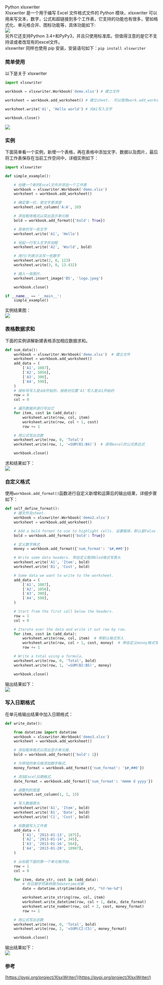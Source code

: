 Python xlsxwriter<br />Xlsxwriter 是一个用于编写 Excel 文件格式文件的 Python 模块，xlsxwriter 可以用来写文本，数字，公式和超链接到多个工作表，它支持的功能也有很多，譬如格式化、单元格合并、图标功能等，具体功能如下:<br />![](./img/1640824069949-97792dbe-9bde-4cab-a3eb-a3a7ad4cf0cf.webp)<br />另外它还支持Python 3.4+和PyPy3，并且只使用标准库。但值得注意的是它不支持读或者改现有的excel文件。<br />xlsxwriter 同样也使用 pip 安装，安装语句如下：`pip install xlsxwriter`
<a name="xqMqT"></a>
### 简单使用
以下是关于 xlsxwriter
```python
import xlsxwriter

workbook = xlsxwriter.Workbook('demo.xlsx') # 建立文件

worksheet = workbook.add_worksheet() # 建立sheet， 可以使用work.add_worksheet('employee')来指定sheet名，如果命名中文名会报UnicodeDecodeErro的错误

worksheet.write('A1', 'Hello world') # 向A1写入文字

workbook.close()
```
![](./img/1640824069927-ad4a0522-5973-4348-9fcd-06b5bfbe7573.webp)
<a name="iwbCG"></a>
### 实例
下面简单看一个实例，新增一个表格，再在表格中添加文字、数据以及图片，最后将工作表保存在当前工作空间中，详细实例如下：
```python
import xlsxwriter

def simple_example():

    # 创建一个新的Excel文件并添加一个工作表
    workbook = xlsxwriter.Workbook('demo.xlsx')
    worksheet = workbook.add_worksheet()

    # 确定第一栏，使文字更清楚
    worksheet.set_column('A:A', 20)

    # 添加粗体格式以突出显示单元格
    bold = workbook.add_format({'bold': True})

    # 简单的写一些文字
    worksheet.write('A1', 'Hello')

    # 另起一行写入文字并加粗
    worksheet.write('A2', 'World', bold)

    # 用行/列表示法写一些数字
    worksheet.write(2, 0, 123)
    worksheet.write(3, 0, 13.432)

    # 插入一张图片.
    worksheet.insert_image('B5', 'logo.jpeg')

    workbook.close()

if __name__ == '__main__':
    simple_example()
```
实例结果图：<br />![](./img/1640824069696-87a9393e-5914-4df9-b6ef-4bf395be7f51.webp)
<a name="RBkmK"></a>
### 表格数据求和
下面的实例讲解新建表格添加相应数据求和。
```python
def sum_data():
    workbook = xlsxwriter.Workbook('demo.xlsx')  # 建立文件
    worksheet = workbook.add_worksheet()
    add_data = (
        ['A1', 1087],
        ['A2', 1056],
        ['A3', 300],
        ['A4', 590],
    )
    # 按标号写入是从0开始的，按绝对位置'A1'写入是从1开始的
    row = 0
    col = 0

    # 遍历数据并逐行写出它
    for item, cost in (add_data):
        worksheet.write(row, col, item)
        worksheet.write(row, col + 1, cost)
        row += 1

    # 用公式写出总数
    worksheet.write(row, 0, 'Total')
    worksheet.write(row, 1, '=SUM(B1:B4)')  # 调用excel的公式表达式

    workbook.close()
```
求和结果如下：<br />![](./img/1640824069883-4039bec9-8edf-4a48-9fdd-c2eba4cbcfc7.webp)
<a name="TMt7b"></a>
### 自定义格式
使用`workbook.add_format()`函数进行自定义新增和运算后的输出结果，详细步骤如下：
```python
def self_define_format():
    # 建文件及sheet.
    workbook = xlsxwriter.Workbook('demo2.xlsx')
    worksheet = workbook.add_worksheet()

    # Add a bold format to use to highlight cells. 设置粗体，默认是False
    bold = workbook.add_format({'bold': True})

    # 定义数字格式
    money = workbook.add_format({'num_format': '$#,##0'})

    # Write some data headers. 带自定义粗体blod格式写表头
    worksheet.write('A1', 'Item', bold)
    worksheet.write('B1', 'Cost', bold)

    # Some data we want to write to the worksheet.
    add_data = (
        ['A1', 1087],
        ['A2', 1056],
        ['A3', 300],
        ['A4', 590],
    )

    # Start from the first cell below the headers.
    row = 1
    col = 0

    # Iterate over the data and write it out row by row.
    for item, cost in (add_data):
        worksheet.write(row, col, item)  # 带默认格式写入
        worksheet.write(row, col + 1, cost, money)  # 带自定义money格式写入
        row += 1

    # Write a total using a formula.
    worksheet.write(row, 0, 'Total', bold)
    worksheet.write(row, 1, '=SUM(B2:B5)', money)

    workbook.close()
```
输出结果如下：<br />![](./img/1640824069773-4cac6f05-3240-4ff8-8ba9-a1bb44e5a445.webp)
<a name="OVIyb"></a>
### 写入日期格式
在单元格输出结果中加入日期格式：
```python
def write_date():

    from datetime import datetime
    workbook = xlsxwriter.Workbook('demo3.xlsx')
    worksheet = workbook.add_worksheet()

    # 添加粗体格式以突出显示单元格.
    bold = workbook.add_format({'bold': 1})

    # 为带钱的单元格添加数字格式.
    money_format = workbook.add_format({'num_format': '$#,##0'})

    # 添加Excel日期格式.
    date_format = workbook.add_format({'num_format': 'mmmm d yyyy'})

    # 调整列的宽度
    worksheet.set_column(1, 1, 15)

    # 写入数据表头
    worksheet.write('A1', 'Item', bold)
    worksheet.write('B1', 'Date', bold)
    worksheet.write('C1', 'Cost', bold)

    # 将数据写入工作表
    add_data = (
        ['A1', '2013-01-13', 1875],
        ['A2', '2013-01-14', 345],
        ['A3', '2013-01-16', 564],
        ['A4', '2013-01-20', 10987],
    )

    # 从标题下面的第一个单元格开始.
    row = 1
    col = 0

    for item, date_str, cost in (add_data):
        # 将日期字符串转换为datetime对象
        date = datetime.strptime(date_str, "%Y-%m-%d")

        worksheet.write_string(row, col, item)
        worksheet.write_datetime(row, col + 1, date, date_format)
        worksheet.write_number(row, col + 2, cost, money_format)
        row += 1

    # 用公式写出总数
    worksheet.write(row, 0, 'Total', bold)
    worksheet.write(row, 2, '=SUM(C2:C5)', money_format)

    workbook.close()
```
输出结果如下：<br />![](./img/1640824070477-35905e7e-b0f8-4ebe-8d54-e1c427142176.webp)
<a name="TLYkM"></a>
### 参考
[https://pypi.org/project/XlsxWriter/](https://pypi.org/project/XlsxWriter/)
